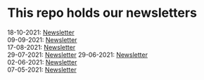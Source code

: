 # This repo holds our newsletters

18-10-2021: [Newsletter](index-18-10-2021.html)    
09-09-2021: [Newsletter](index-09-09-2021.html)    
17-08-2021: [Newsletter](index-17-08-2021.html)    
29-07-2021: [Newsletter](index-29-07-2021.html)
29-06-2021: [Newsletter](index-29-06-2021.html)    
02-06-2021: [Newsletter](index-02-06-2021.html)    
07-05-2021: [Newsletter](index-07-05-2021.html)